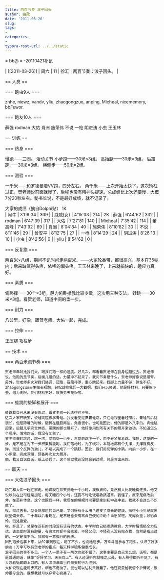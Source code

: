 ```yaml
---
title: 两百节奏 浪子回头
author: 曲政
date: '2011-03-26'
slug: 
tags:
- 
categories:
- 
typora-root-url: ../../static
---
```


= bb@  =
-20110421补记

| [[2011-03-26]] | 周六 | 11 | 徐汇 | 两百节奏；浪子回头。 |

== 人员 ==

=== 跑虫9人 ===

zhhe, niewz, vandv, yliu, zhaogongzuo, anping, Micheal, nicememory, bbFewor.

=== 跑友10人 ===

薛强 rodman 大佑 肖洲 施荣伟 不说 一枪 阴进涛 小虫 王玉林

== 训练 ==

=== 热身 ===

慢跑——三圈。
活动关节
小步跑——30米×3组。
高抬腿——30米×3组。
后蹬跑——30米×3组。
横侧步——50米×2组。

=== 测验 ===

一千米——和罗德曼陪VV跑，四分左右。
两千米——上次开始太快了，这次矫枉过正，贺老师说前面就慢了，后程也没有精神头提速。总成绩比上次还要慢，大概7分20秒左右。秘书长说，不是最好成绩，就不记录了。

大家的成绩（摘自Dolphi贴）
1K  
| 阿牛     | 3'06'34 | 309 |
| 威威(女) | 4'15'03 | 214 |
2K
| 薛强    | 6'44'62 | 332 |
| rodman  | 6'47'39 | 317 |
| 大佑    | 7'27'81 | 140 |
| Micheal | 7'35'42 | 114 |
| 董高峰  | 7'43'92 | 89  |
| 肖洲    | 8'04'84 | 40  |
| 施荣伟  | 8'10'82 | 30  |
| 不说    | 8'11'46 | 29  |
| 曾安平  | 8'12'75 | 27  |
| 一枪    | 8'14'29 | 24  |
| 阴进涛  | 8'26'13 | 10  |
| 小虫    | 8'42'56 | 0   |
| yliu    | 8'54'62 | 0   |

=== 反复跑 ===

两百米×八组，期间不记时间走两百米。——大家轮番带，都很高兴，基本在35秒内；后来缺氧得头疼，依稀的偏头疼。王玉林来晚了，上来就搞快的，适应力真好。

=== 素质 ===

俯卧撑——30个×3组。静力俯卧撑我比较少做，这次用三种支法。
蛙跳——30米×3组。看贺老师，知道中间的垫一步。

=== 耐力 ===

八公里，好像，跟贺老师、大佑一起，完成。

=== 拉伸 ===

正压腿
攻栏步

== 技术 ==

=== 两百米跑节奏 ===

	贺老师年龄比我们大，跟我们跑一样的速度。好几次，都看着贺老师在我身边超过去。贺老师说，他跑的是节奏，后面几组的话，力量冲不起来了。我问节奏是什么，贺老师好像说是摆臂。
	另外，贺老师多次对我们强调，短跑，要跑得浮，重心腾起来。我脚上力量不够，弹性不好。zhaogongzuo天生擅长短跑，轻松就拉我们一大截啊。我们开玩笑说，他是好材料，只要练下去，潜力无限。我们材料不好，就快见天花板啦。

=== 蛙跳的垫脚和展开 ===

	蛙跳我自己从来没有练过，跟贺老师一起练得也不多。
	这次大家开玩笑，说蛙跳应该学青蛙。我没看见过真青蛙跳，只在电视里看过照片。青蛙的后腿很长，但是蹲着的时候，腿折在屁股两边，角度很小。也可能因此，他的脚是外八字的。青蛙跳起来，后腿几乎完全伸直，带蹼的脚也展开了。他好像用到所有关节的展开来做功，不知道怎么个顺序。落地的话，我没有印象了。
	贺老师做蛙跳时，跳一次，向前垫一小步，再向前跳下一个，而不是紧接着跳。我想，这垫的一步，是不是在为下一步积累势能呢。我们落地时，为了缓冲，本能地都有个支撑，支撑就有反弹，而这个反弹的劲儿，不足以完成下一个跳跃。因此，我们用反弹的小跳，向前一小步，在一小步里，完成深蹲，预备再次发力展开。
	额，我又自说自话，纸上谈兵了。这个感觉我还没体会到过呢，纯是写出来的。

== 聊天 ==

=== 大佑浪子回头 ===

	跑完和大佑一起往家走。他讲现在每天要睡十个小时，我很震惊，竟然有人比我睡得还多。他又说以前在公司经常加班，每天睡四个小时，还要不时吃饭唱歌搞通宵。我懂了，原来是痛改前非，在恶补休息。这个也跟我一样，我现在的睡眠时间要是拿到初中高中去，我就不会这么不识数了。
	唉，向过去看，就会骂那时的自己傻，学习好有什么用？透支了成长的健康，搞得小小年纪就黑眼圈偏头疼。二十年以后看现在，是不是也会有骂自己傻的冲动？自愿加班，找辱负重；顾影自怜，四处撒爱。
	唉，杯具了，总是在该有的时段没有该有的状态。中学时自己搞素质教育，大学时醒悟搞全力应试。该恋爱时没有胆量，有资本时却不会恋爱。不怪父母，不怪别人没有指点我，当然是指点过的，一定是我不听。我家有一意孤行的传统。
	回到跑步这事上来，从02年到现在，跑了不少，也没啥进步。万幸斗胆参与了跑虫，认识了好多朋友；万幸可以有贺老师的指点，每天科学锻炼健康成长。
	浪子回头的事不多见，一个人一辈子有一两次也就不错了。这事主要是自己怎么想，话呢，都是是普通的话，就像“好好学习，天天向上”。有人还没听完就嗤之以鼻，有人熟得都听不见了，有人念着挺朗朗上口的，有人泪流满面当作每天的行为准则。
	大佑说现在能跑步真好，烟也不用抽了，觉也可以沾枕头就着了。他还说要给我留个护臂呢，很帅很专业的。我想我就可以穿背心竞赛了。
